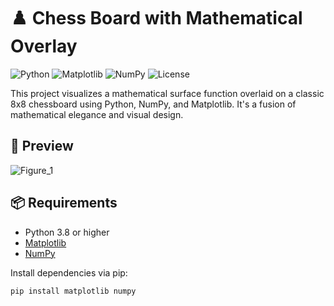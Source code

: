 # ♟️ Chess Board with Mathematical Overlay

![Python](https://img.shields.io/badge/Python-3.8%2B-blue.svg)
![Matplotlib](https://img.shields.io/badge/Matplotlib-3.x-orange)
![NumPy](https://img.shields.io/badge/NumPy-1.x-lightgrey)
![License](https://img.shields.io/badge/License-MIT-green.svg)

This project visualizes a mathematical surface function overlaid on a classic 8x8 chessboard using Python, NumPy, and Matplotlib. It's a fusion of mathematical elegance and visual design.

## 📸 Preview

![Figure_1](https://github.com/user-attachments/assets/7585d84a-ecfa-454d-adde-cd323c603953)


## 📦 Requirements

- Python 3.8 or higher
- [Matplotlib](https://matplotlib.org/)
- [NumPy](https://numpy.org/)

Install dependencies via pip:

```bash
pip install matplotlib numpy
